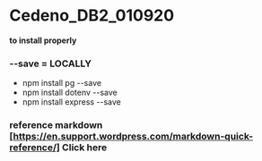 # Cedeno_DB2_010920
__to install properly__ 
### --save = LOCALLY 
- npm install pg --save
- npm install dotenv --save
- npm install express --save 


### reference markdown [https://en.support.wordpress.com/markdown-quick-reference/] Click here
